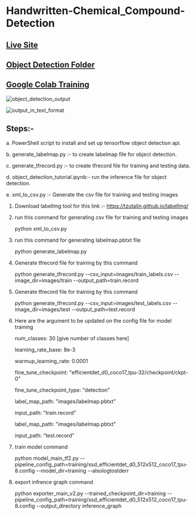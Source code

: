# Handwritten-Chemical_Compound-Detection


## [Live Site](https://github.com/Anupam0202/Handwritten-Chemical_Compound-Detection/blob/main/object_detection_tutorial.ipynb)

## [Object Detection Folder](https://drive.google.com/drive/folders/1W85c8BywJpW8qxSp7bpLW6Hmm-pRp5F0?usp=sharing)

## [Google Colab Training](https://colab.research.google.com/drive/1XoAuZd2c0sjo_hxrTmynoPY1VnWl-YG-?usp=sharing)

![object_detection_output](https://user-images.githubusercontent.com/42176802/148070490-75ee29fa-f111-492c-8938-be14f40dfb80.png)


![output_in_text_format](https://user-images.githubusercontent.com/42176802/148070690-b9e20903-abb6-4ef6-bf25-14c8e089ba79.png)


## Steps:-
 a.  PowerShell script to install and set up tensorflow object detection api.
 
 b. generate_labelmap.py :- to create labelmap file for object detection.
 
 c. generate_tfrecord.py :- to create tfrecord file for training and testing data.
 
 d. object_detection_tutorial.ipynb:- run the inference file for object detection.
 
 e. xml_to_csv.py :- Generate the csv file for training and testing images
 
1. Download labelImg tool for this link :- https://tzutalin.github.io/labelImg/

2. run this command for generating csv file for training and testing images 
 
   python xml_to_csv.py
 
3. run this command for generating labelmap.pbtxt file 
 
   python generate_labelmap.py

4. Generate tfrecord file for training by this command 
 
   python generate_tfrecord.py --csv_input=images/train_labels.csv --image_dir=images/train --output_path=train.record

5. Generate tfrecord file for training by this command
 
   python generate_tfrecord.py --csv_input=images/test_labels.csv --image_dir=images/test --output_path=test.record

6. Here are the argument to be updated on the config file for model training 
 
   num_classes: 30  [give number of classes here]
 
   learning_rate_base: 8e-3
 
   warmup_learning_rate: 0.0001
 
   fine_tune_checkpoint: "efficientdet_d0_coco17_tpu-32/checkpoint/ckpt-0"
 
   fine_tune_checkpoint_type: "detection"
 
   label_map_path: "images/labelmap.pbtxt"
 
   input_path: "train.record"
 
   label_map_path: "images/labelmap.pbtxt"
 
   input_path: "test.record"
 
7. train model command 
 
   python model_main_tf2.py --pipeline_config_path=training/ssd_efficientdet_d0_512x512_coco17_tpu-8.config --model_dir=training --alsologtostderr
 
8. export infrence graph command 
 
   python exporter_main_v2.py --trained_checkpoint_dir=training --pipeline_config_path=training/ssd_efficientdet_d0_512x512_coco17_tpu-8.config --output_directory   inference_graph
